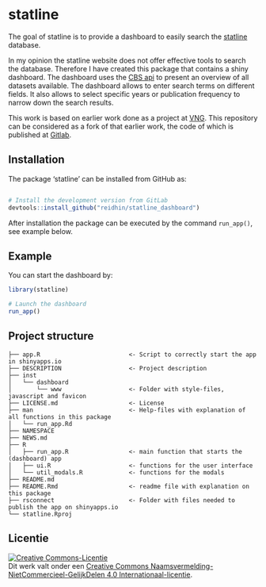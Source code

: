 
<!-- README.md is generated from README.Rmd. Please edit that file -->

# statline

<!-- badges: start -->
<!-- badges: end -->

The goal of statline is to provide a dashboard to easily search the
[statline](https://opendata.cbs.nl/statline/#/CBS/) database.

In my opinion the statline website does not offer effective tools to
search the database. Therefore I have created this package that contains
a shiny dashboard. The dashboard uses the [CBS
api](https://cran.r-project.org/web/packages/cbsodataR/vignettes/cbsodata.html)
to present an overview of all datasets available. The dashboard allows
to enter search terms on different fields. It also allows to select
specific years or publication frequency to narrow down the search
results.

This work is based on earlier work done as a project at
[VNG](https://vng.nl/). This repository can be considered as a fork of
that earlier work, the code of which is published at
[Gitlab](https://gitlab.com/commondatafactory/datascience/statline-dashboard).

## Installation

The package ‘statline’ can be installed from GitHub as:

``` r

# Install the development version from GitLab
devtools::install_github("reidhin/statline_dashboard")
```

After installation the package can be executed by the command
`run_app()`, see example below.

## Example

You can start the dashboard by:

``` r
library(statline)

# Launch the dashboard
run_app()
```

## Project structure

    ├── app.R                         <- Script to correctly start the app in shinyapps.io
    ├── DESCRIPTION                   <- Project description
    ├── inst
    │   └── dashboard
    │       └── www                   <- Folder with style-files, javascript and favicon
    ├── LICENSE.md                    <- License
    ├── man                           <- Help-files with explanation of all functions in this package
    │   └── run_app.Rd
    ├── NAMESPACE
    ├── NEWS.md
    ├── R
    │   ├── run_app.R                 <- main function that starts the (dashboard) app
    │   ├── ui.R                      <- functions for the user interface
    │   └── util_modals.R             <- functions for the modals
    ├── README.md
    ├── README.Rmd                    <- readme file with explanation on this package
    ├── rsconnect                     <- Folder with files needed to publish the app on shinyapps.io
    └── statline.Rproj

## Licentie

<a rel="license" href="https://creativecommons.org/licenses/by-nc-sa/4.0/deed.nl"><img alt="Creative Commons-Licentie" style="border-width:0" src="https://i.creativecommons.org/l/by-nc-sa/4.0/88x31.png" /></a><br />Dit
werk valt onder een
<a rel="license" href="https://creativecommons.org/licenses/by-nc-sa/4.0/deed.nl">Creative
Commons Naamsvermelding-NietCommercieel-GelijkDelen 4.0
Internationaal-licentie</a>.
